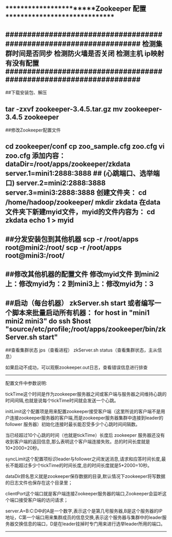***********************Zookeeper 配置 *****************************
-------------------------------------------------------------------
###################################################################
检测集群时间是否同步
检测防火墙是否关闭
检测主机 ip映射有没有配置
###################################################################
-------------------------------------------------------------------
##下载安装包、解压

tar -zxvf zookeeper-3.4.5.tar.gz
mv zookeeper-3.4.5 zookeeper
-------------------------------------------------------------------
##修改Zookeeper配置文件

cd zookeeper/conf
cp zoo_sample.cfg zoo.cfg
vi zoo.cfg
添加内容：
dataDir=/root/apps/zookeeper/zkdata
server.1=mini1:2888:3888     ## (心跳端口、选举端口)
server.2=mini2:2888:3888
server.3=mini3:2888:3888
创建文件夹：
cd /home/hadoop/zookeeper/
mkdir zkdata
在data文件夹下新建myid文件，myid的文件内容为：
cd zkdata
echo 1 > myid
-------------------------------------------------------------------
##分发安装包到其他机器
scp -r /root/apps root@mini2:/root/
scp -r /root/apps root@mini3:/root/
-------------------------------------------------------------------
##修改其他机器的配置文件
修改myid文件
到mini2上：修改myid为：2
到mini3上：修改myid为：3
-------------------------------------------------------------------
##启动（每台机器）
zkServer.sh start
或者编写一个脚本来批量启动所有机器：
for host in "mini1 mini2 mini3"
do
ssh $host "source/etc/profile;/root/apps/zookeeper/bin/zkServer.sh start"
-------------------------------------------------------------------
##查看集群状态
jps（查看进程）
zkServer.sh status（查看集群状态，主从信息）

如果启动不成功，可以观察zookeeper.out日志，查看错误信息进行排查

-------------------------------------------------------------
配置文件中参数说明:

tickTime这个时间是作为zookeeper服务器之间或客户端与服务器之间维持心跳的时间间隔,也就是说每个tickTime时间就会发送一个心跳。

initLimit这个配置项是用来配置zookeeper接受客户端（这里所说的客户端不是用户连接zookeeper服务器的客户端,而是zookeeper服务器集群中连接到leader的follower 服务器）初始化连接时最长能忍受多少个心跳时间间隔数。

当已经超过10个心跳的时间（也就是tickTime）长度后 zookeeper 服务器还没有收到客户端的返回信息,那么表明这个客户端连接失败。总的时间长度就是 10*2000=20秒。

syncLimit这个配置项标识leader与follower之间发送消息,请求和应答时间长度,最长不能超过多少个tickTime的时间长度,总的时间长度就是5*2000=10秒。

dataDir顾名思义就是zookeeper保存数据的目录,默认情况下zookeeper将写数据的日志文件也保存在这个目录里；

clientPort这个端口就是客户端连接Zookeeper服务器的端口,Zookeeper会监听这个端口接受客户端的访问请求；

server.A=B:C:D中的A是一个数字,表示这个是第几号服务器,B是这个服务器的IP地址，C第一个端口用来集群成员的信息交换,表示这个服务器与集群中的leader服务器交换信息的端口，D是在leader挂掉时专门用来进行选举leader所用的端口。

----------------------------------------------------------------
